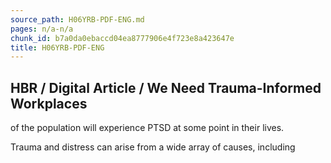```yaml
---
source_path: H06YRB-PDF-ENG.md
pages: n/a-n/a
chunk_id: b7a0da0ebaccd04ea8777906e4f723e8a423647e
title: H06YRB-PDF-ENG
---
```

## HBR / Digital Article / We Need Trauma-Informed Workplaces

of the population will experience PTSD at some point in their lives.

Trauma and distress can arise from a wide array of causes, including
